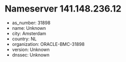 # Nameserver 141.148.236.12

* as_number: 31898
* name: Unknown
* city: Amsterdam
* country: NL
* organization: ORACLE-BMC-31898
* version: Unknown
* dnssec: Unknown
